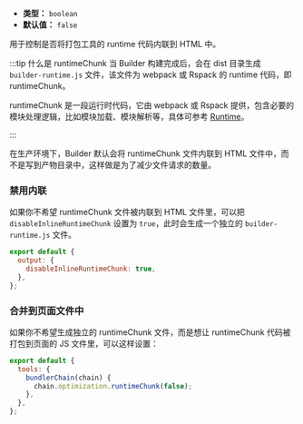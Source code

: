 - **类型：** `boolean`
- **默认值：** `false`

用于控制是否将打包工具的 runtime 代码内联到 HTML 中。


:::tip 什么是 runtimeChunk
当 Builder 构建完成后，会在 dist 目录生成 `builder-runtime.js` 文件，该文件为 webpack 或 Rspack 的 runtime 代码，即 runtimeChunk。

runtimeChunk 是一段运行时代码，它由 webpack 或 Rspack 提供，包含必要的模块处理逻辑，比如模块加载、模块解析等，具体可参考 [Runtime](https://webpack.js.org/concepts/manifest/#runtime)。

:::

在生产环境下，Builder 默认会将 runtimeChunk 文件内联到 HTML 文件中，而不是写到产物目录中，这样做是为了减少文件请求的数量。

### 禁用内联

如果你不希望 runtimeChunk 文件被内联到 HTML 文件里，可以把 `disableInlineRuntimeChunk` 设置为 `true`，此时会生成一个独立的 `builder-runtime.js` 文件。

```js
export default {
  output: {
    disableInlineRuntimeChunk: true,
  },
};
```

### 合并到页面文件中

如果你不希望生成独立的 runtimeChunk 文件，而是想让 runtimeChunk 代码被打包到页面的 JS 文件里，可以这样设置：

```js
export default {
  tools: {
    bundlerChain(chain) {
      chain.optimization.runtimeChunk(false);
    },
  },
};
```
